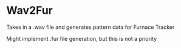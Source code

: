 # Wav2Fur
Takes in a .wav file and generates pattern data for Furnace Tracker

Might implement .fur file generation, but this is not a priority
